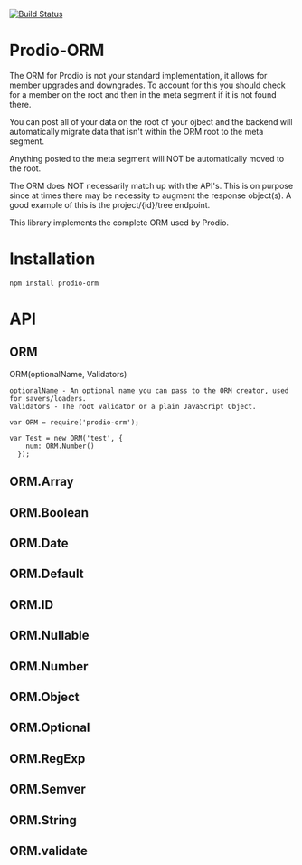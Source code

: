 [![Build Status](https://travis-ci.org/prodio-pm/prodio-orm.svg?branch=master)](https://travis-ci.org/prodio-pm/prodio-orm)

Prodio-ORM
==========

The ORM for Prodio is not your standard implementation, it allows for member
upgrades and downgrades.  To account for this you should check for a member
on the root and then in the meta segment if it is not found there.

You can post all of your data on the root of your ojbect and the backend will
automatically migrate data that isn't within the ORM root to the meta segment.

Anything posted to the meta segment will NOT be automatically moved to the root.

The ORM does NOT necessarily match up with the API's.  This is on purpose since
at times there may be necessity to augment the response object(s).  A good
example of this is the project/{id}/tree endpoint.

This library implements the complete ORM used by Prodio.

Installation
============

```
npm install prodio-orm
```

API
===

ORM
---

ORM(optionalName, Validators)

    optionalName - An optional name you can pass to the ORM creator, used for savers/loaders.
    Validators - The root validator or a plain JavaScript Object.

```
var ORM = require('prodio-orm');

var Test = new ORM('test', {
    num: ORM.Number()
  });
```

ORM.Array
---------

ORM.Boolean
-----------

ORM.Date
--------

ORM.Default
-----------

ORM.ID
------

ORM.Nullable
------------

ORM.Number
----------

ORM.Object
----------

ORM.Optional
------------

ORM.RegExp
----------

ORM.Semver
----------

ORM.String
----------

ORM.validate
------------
